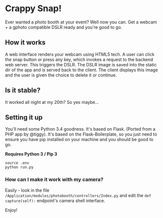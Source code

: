 # Crappy Snap!
Ever wanted a photo booth at your event? Well now you can. Get a webcam + a gphoto compatible DSLR ready and you're good to go.

## How it works
A web interface renders your webcam using HTML5 tech. A user can click the snap button or press any key, which invokes a request to the backend web server. This triggers the DSLR. The DSLR image is saved into the static dir of the app and is served back to the client. The client displays this image and the user is given the choice to delete it or continue. 

## Is it stable?
It worked all night at my 20th? So yes maybe...

## Setting it up
You'll need some Python 3.4 goodness. It's based on Flask. (Ported from a PHP app by @tiggy). It's based on the Flask-Boilerplate, so you just need to ensure you have pip installed on your machine and you should be good to go. 

**Requires Python 3 / Pip 3**

```
source .env
python run.py
```

### How can I make it work with my camera?
Easily - look in the file `/Application/modules/photobooth/controllers/Index.py` and edit the `def capture(self):` endpoint's camera shell interface.

Enjoy!
